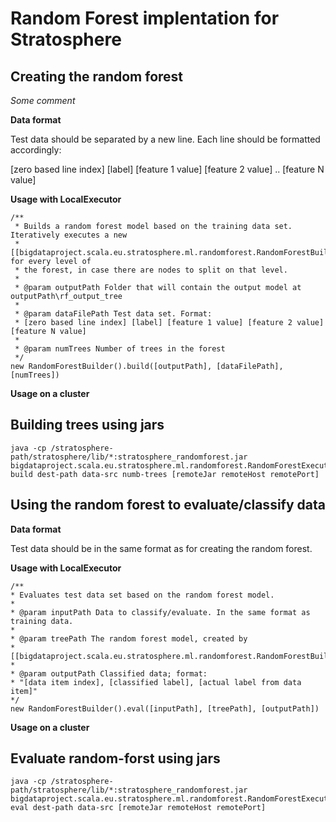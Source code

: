 Random Forest implentation for Stratosphere
==============

Creating the random forest
--------------

*Some comment*

**Data format**

Test data should be separated by a new line. Each line should be formatted accordingly:

[zero based line index] [label] [feature 1 value] [feature 2 value] .. [feature N value]

**Usage with LocalExecutor**

	/**
	 * Builds a random forest model based on the training data set. Iteratively executes a new
	 * [[bigdataproject.scala.eu.stratosphere.ml.randomforest.RandomForestBuilder]] for every level of
	 * the forest, in case there are nodes to split on that level.
	 * 
	 * @param outputPath Folder that will contain the output model at outputPath\rf_output_tree
	 * 
	 * @param dataFilePath Test data set. Format:
	 * [zero based line index] [label] [feature 1 value] [feature 2 value] [feature N value]
	 * 
	 * @param numTrees Number of trees in the forest
	 */
	new RandomForestBuilder().build([outputPath], [dataFilePath], [numTrees])

**Usage on a cluster**

	
Building trees using jars
-------------
	java -cp /stratosphere-path/stratosphere/lib/*:stratosphere_randomforest.jar bigdataproject.scala.eu.stratosphere.ml.randomforest.RandomForestExecutor build dest-path data-src numb-trees [remoteJar remoteHost remotePort]
	

Using the random forest to evaluate/classify data
--------------

**Data format**

Test data should be in the same format as for creating the random forest.

**Usage with LocalExecutor**

	/** 
	* Evaluates test data set based on the random forest model.
	* 
	* @param inputPath Data to classify/evaluate. In the same format as training data.
	* 
	* @param treePath The random forest model, created by
	* [[bigdataproject.scala.eu.stratosphere.ml.randomforest.RandomForestBuilder]].build()
	* 
	* @param outputPath Classified data; format:
	* "[data item index], [classified label], [actual label from data item]"
	*/
	new RandomForestBuilder().eval([inputPath], [treePath], [outputPath])

**Usage on a cluster**


Evaluate random-forst using jars
-------------
	java -cp /stratosphere-path/stratosphere/lib/*:stratosphere_randomforest.jar bigdataproject.scala.eu.stratosphere.ml.randomforest.RandomForestExecutor eval dest-path data-src [remoteJar remoteHost remotePort]



